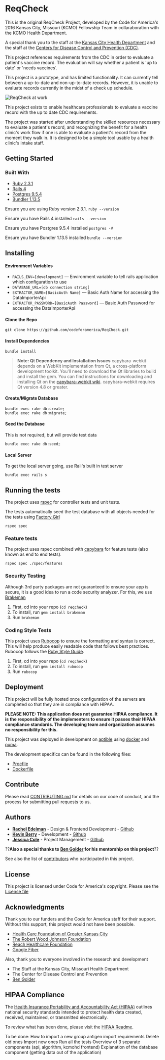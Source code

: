 
# ReqCheck

This is the original ReqCheck Project, developed by the Code for America's 2016 Kansas City, Missouri (KCMO) Fellowship Team in collaraboration with the KCMO Health Department.

A special thank you to the staff at the [Kansas City Health Department](http://kcmo.gov/health/clinic-services/) and the staff at the [Centers for Disease Control and Prevention (CDC)](http://www.cdc.gov/vaccines/programs/iis/cdsi.html).

This project references requirements from the CDC in order to evaluate a patient's vaccine record. The evaluation will say whether a patient is 'up to date' or 'needs vaccines'.

This project is a prototype, and has limited functionality. It can currently tell between a up-to-date and non-up-to-date records. However, it is unable to evaluate records currently in the midst of a check up schedule.

![ReqCheck at work](https://media.giphy.com/media/3o6Zt5O09Lxx6chXIQ/source.gif)

This project exists to enable healthcare professionals to evaluate a vaccine record with the up to date CDC requirements.

The project was started after understanding the skilled resources necessary to evaluate a patient's record, and recognizing the benefit for a health clinic's work flow if one is able to evaluate a patient's record from the moment they walk in. It is designed to be a simple tool usable by a health clinic's intake staff.

## Getting Started

### Built With

* [Ruby 2.3.1](https://www.ruby-lang.org/en/news/2016/04/26/ruby-2-3-1-released/)
* [Rails 4](http://guides.rubyonrails.org/4_0_release_notes.html)
* [Postgres 9.5.4](https://www.postgresql.org/docs/9.6/static/release-9-5-4.html)
* [Bundler 1.13.5](https://rubygems.org/gems/bundler)

Ensure you are using Ruby version 2.3.1.
`ruby --version`

Ensure you have Rails 4 installed
`rails --version`

Ensure you have Postgres 9.5.4 installed
`postgres -V`

Ensure you have Bundler 1.13.5 installed
`bundle --version`

## Installing

#### Environment Variables
* `RAILS_ENV=[development]` — Environment variable to tell rails application which configuration to use
* `DATABASE_URL=[db connection string]`
* `EXTRACTOR_NAME=[BasicAuth Name]` — Basic Auth Name for accessing the DataImporterApi
* `EXTRACTOR_PASSWORD=[BasicAuth Password]` — Basic Auth Password for accessing the DataImporterApi

#### Clone the Repo
```
git clone https://github.com/codeforamerica/ReqCheck.git
```

#### Install Dependencies
```
bundle install
```

>**Note: Qt Dependency and Installation Issues**
>capybara-webkit depends on a WebKit implementation from Qt, a cross-platform
>development toolkit. You'll need to download the Qt libraries to build and
>install the gem. You can find instructions for downloading and installing Qt
>on the [capybara-webkit wiki](https://github.com/thoughtbot/capybara-webkit/wiki/Installing-Qt-and-compiling-capybara-webkit). capybara-webkit requires Qt version 4.8 or greater.

#### Create/Migrate Database
```
bundle exec rake db:create;
bundle exec rake db:migrate;
```

#### Seed the Database
This is not required, but will provide test data
```
bundle exec rake db:seed;
```

#### Local Server
To get the local server going, use Rail's built in test server
```
bundle exec rails s
```

## Running the tests
The project uses [rspec](http://) for controller tests and unit tests.

The tests automatically seed the test database with all objects needed for the tests using [Factory Girl](http://)

```
rspec spec
```

### Feature tests
The project uses rspec combined with [capybara](http://) for feature tests (also known as end to end tests).
```
rspec spec ./spec/features
```

### Security Testing
Although 3rd party packages are not guaranteed to ensure your app is secure, it is a good idea to run a code security analyzer. For this, we use [Brakeman](http://brakemanscanner.org/)

1. First, cd into your repo (`cd reqcheck`)
2. To install, run `gem install brakeman`
3. Run `brakeman`

### Coding Style Tests
This project uses [Rubocop](http://) to ensure the formatting and syntax is correct. This will help produce easily readable code that follows best practices. Rubocop follows the [Ruby Style Guide](https://github.com/bbatsov/ruby-style-guide).

1. First, cd into your repo (`cd reqcheck`)
2. To install, run `gem install rubocop`
3. Run `rubocop`


## Deployment

This project will be fully hosted once configuration of the servers are completed so that they are in compliance with HIPAA.

**PLEASE NOTE: This application does not guarantee HIPAA compliance. It is the responsibility of the implementers to ensure it passes their HIPAA compliance standards. The developing team and organization assumes no responsibility for this.**

This project was deployed in development on [aptible](http://aptible.com/) using [docker](https://www.docker.com/) and [puma](http://puma.io/).

The development specifics can be found in the following files:

* [Procfile](https://github.com/codeforamerica/ReqCheck/blob/master/Procfile)
* [Dockerfile](https://github.com/codeforamerica/ReqCheck/blob/master/Dockerfile)

## Contribute
Please read [CONTRIBUTING.md](CONTRIBUTING.md) for details on our code of conduct, and the process for submitting pull requests to us.

## Authors

* **[Rachel Edelman](http://racheledelman.com/)** - Design & Frontend Development - [Github](https://github.com/racheledelman)
* **[Kevin Berry](http://kevin-berry.com)** - Development - [Github](https://github.com/lostmarinero)
* **[Jessica Cole](https://about.me/jessicacole)** - Project Management - [Github](https://github.com/jessonawhim)

??**Also a special thanks to [Ben Golder](https://github.com/bengolder) for his mentorship on this project**??

See also the list of [contributors](https://github.com/your/project/contributors) who participated in this project.

## License

This project is licensed under Code for America's copyright. Please see the [License file](LICENSE.md)

## Acknowledgments

Thank you to our funders and the Code for America staff for their support. Without this support, this project would not have been possible.

* [Health Care Foundation of Greater Kansas City](http://hcfgkc.org/)
* [The Robert Wood Johnson Foundation](http://www.rwjf.org/)
* [Reach Healthcare Foundation](https://reachhealth.org/)
* [Google Fiber](https://fiber.google.com/)

Also, thank you to everyone involved in the research and development

* The Staff at the Kansas City, Missouri Health Department
* The Center for Disease Control and Prevention
* [Ben Golder](https://github.com/bengolder)


## HIPAA Compliance

The [Health Insurance Portability and Accountability Act (HIPAA)](https://en.wikipedia.org/wiki/Health_Insurance_Portability_and_Accountability_Act) outlines national security standards intended to protect health data created, received, maintained, or transmitted electronically.

To review what has been done, please visit the [HIPAA Readme](HIPAA.md).



To be done:
    How to import a new group antigen import requirements
        Delete old ones
        Import new ones
        Run all the tests
    Overview of 3 separate components (api, algorithm, kcmohd frontend)
    Explanation of the database component (getting data out of the application)